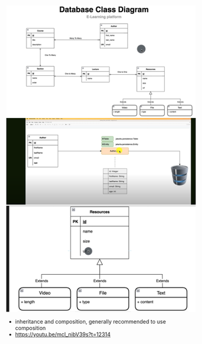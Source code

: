 ![img.png](img.png)
![img_1.png](img_1.png)
![img_2.png](img_2.png)
* inheritance and composition, generally recommended to use composition
* https://youtu.be/mcl_nibV39s?t=12314